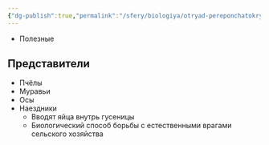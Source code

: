 ```yaml
---
{"dg-publish":true,"permalink":"/sfery/biologiya/otryad-pereponchatokrylye/","tags":["Зоология"]}
---
```


- Полезные
## Представители 
- Пчёлы 
- Муравьи
- Осы
- Наездники
	- Вводят яйца внутрь гусеницы 
	- Биологический способ борьбы с естественными врагами сельского хозяйства